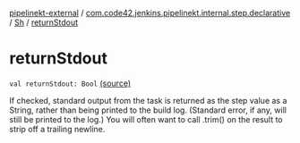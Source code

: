 [pipelinekt-external](../../index.md) / [com.code42.jenkins.pipelinekt.internal.step.declarative](../index.md) / [Sh](index.md) / [returnStdout](./return-stdout.md)

# returnStdout

`val returnStdout: Bool` [(source)](https://github.com/code42/pipelinekt/tree/master/internal/src/main/kotlin/com/code42/jenkins/pipelinekt/internal/step/declarative/Sh.kt#L17)

If checked, standard output from the task is returned as the step value as a String, rather than being printed to the build log. (Standard error, if any, will still be printed to the log.) You will often want to call .trim() on the result to strip off a trailing newline.


